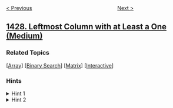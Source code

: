 <!--|This file generated by command(leetcode description); DO NOT EDIT.    |-->
<!--+----------------------------------------------------------------------+-->
<!--|@author    awesee <openset.wang@gmail.com>                           |-->
<!--|@link      https://github.com/awesee                                 |-->
<!--|@home      https://github.com/awesee/leetcode                        |-->
<!--+----------------------------------------------------------------------+-->

[< Previous](../perform-string-shifts "Perform String Shifts")
　　　　　　　　　　　　　　　　
[Next >](../first-unique-number "First Unique Number")

## [1428. Leftmost Column with at Least a One (Medium)](https://leetcode.com/problems/leftmost-column-with-at-least-a-one "至少有一个 1 的最左端列")



### Related Topics
  [[Array](../../tag/array/README.md)]
  [[Binary Search](../../tag/binary-search/README.md)]
  [[Matrix](../../tag/matrix/README.md)]
  [[Interactive](../../tag/interactive/README.md)]

### Hints
<details>
<summary>Hint 1</summary>
1. (Binary Search) For each row do a binary search to find the leftmost one on that row and update the answer.
</details>

<details>
<summary>Hint 2</summary>
2. (Optimal Approach) Imagine there is a pointer p(x, y) starting from top right corner. p can only move left or down. If the value at p is 0, move down. If the value at p is 1, move left. Try to figure out the correctness and time complexity of this algorithm.
</details>
